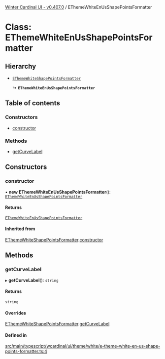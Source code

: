 [Winter Cardinal UI - v0.407.0](../index.md) / EThemeWhiteEnUsShapePointsFormatter

# Class: EThemeWhiteEnUsShapePointsFormatter

## Hierarchy

- [`EThemeWhiteShapePointsFormatter`](EThemeWhiteShapePointsFormatter.md)

  ↳ **`EThemeWhiteEnUsShapePointsFormatter`**

## Table of contents

### Constructors

- [constructor](EThemeWhiteEnUsShapePointsFormatter.md#constructor)

### Methods

- [getCurveLabel](EThemeWhiteEnUsShapePointsFormatter.md#getcurvelabel)

## Constructors

### constructor

• **new EThemeWhiteEnUsShapePointsFormatter**(): [`EThemeWhiteEnUsShapePointsFormatter`](EThemeWhiteEnUsShapePointsFormatter.md)

#### Returns

[`EThemeWhiteEnUsShapePointsFormatter`](EThemeWhiteEnUsShapePointsFormatter.md)

#### Inherited from

[EThemeWhiteShapePointsFormatter](EThemeWhiteShapePointsFormatter.md).[constructor](EThemeWhiteShapePointsFormatter.md#constructor)

## Methods

### getCurveLabel

▸ **getCurveLabel**(): `string`

#### Returns

`string`

#### Overrides

[EThemeWhiteShapePointsFormatter](EThemeWhiteShapePointsFormatter.md).[getCurveLabel](EThemeWhiteShapePointsFormatter.md#getcurvelabel)

#### Defined in

[src/main/typescript/wcardinal/ui/theme/white/e-theme-white-en-us-shape-points-formatter.ts:4](https://github.com/winter-cardinal/winter-cardinal-ui/blob/v0.407.0/src/main/typescript/wcardinal/ui/theme/white/e-theme-white-en-us-shape-points-formatter.ts#L4)
